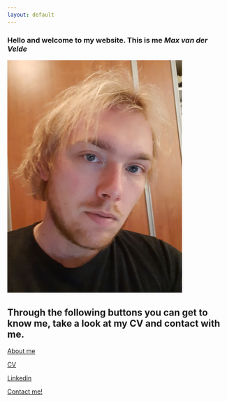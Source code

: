 ```yaml
---
layout: default
---
```

### Hello and welcome to my website. This is me *Max van der Velde*
<img src="Picture.jpg" width="400"/>


## Through the following buttons you can get to know me, take a look at my CV and contact with me.

[About me](https://maxvandervelde.github.io/About%20me/me) 


[CV](https://maxvandervelde.github.io/CV/CV)  


[Linkedin](https://www.linkedin.com/in/max-van-der-velde-9a6990121/)


[Contact me!](mailto:m.e.vandervelde@uu.nl)
